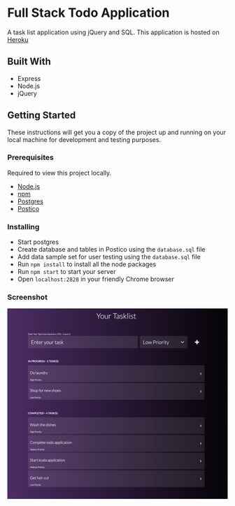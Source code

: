 # Full Stack Todo Application
A task list application using jQuery and SQL. This application is hosted on [Heroku](https://pure-waters-87037.herokuapp.com/)

## Built With
- Express
- Node.js
- jQuery

## Getting Started
These instructions will get you a copy of the project up and running on your local machine for development and testing purposes.

### Prerequisites
Required to view this project locally.
- [Node.js](https://nodejs.org/)
- [npm](https://www.npmjs.com/)
- [Postgres](https://www.postgresql.org/)
- [Postico](https://eggerapps.at/postico/)

### Installing
- Start postgres
- Create database and tables in Postico using the `database.sql` file
- Add data sample set for user testing using the `database.sql` file
- Run `npm install` to install all the node packages
- Run `npm start` to start your server
- Open `localhost:2828` in your friendly Chrome browser

### Screenshot
![Screenshot of todo application](https://github.com/monicawheeler/todo-app/blob/master/server/public/images/tasklist-screenshot.png "Screenshot of complete application")
